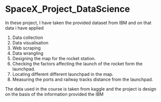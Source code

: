 # SpaceX_Project_DataScience

In these project, I have taken the provided dataset from IBM and on that data i have applied
1) Data collection
2) Data visualisation
3) Web scraping
4) Data wrangling 
5) Designing the map for the rocket station.
6) Checking the factors affecting the launch of the rocket form the launchpad. 
7) Locating different different launchpad in the map.
8) Measuring the ports and railway tracks distance from the launchpad.

The data used in the course is taken from kaggle and the project is design on the basis of the information provided the IBM  
